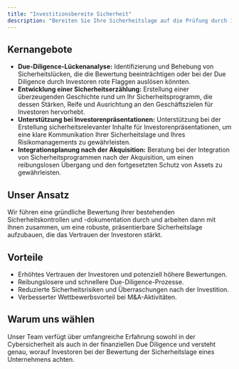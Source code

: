 ```yaml
---
title: "Investitionsbereite Sicherheit"
description: "Bereiten Sie Ihre Sicherheitslage auf die Prüfung durch Investoren und die Due Diligence vor."
---
```


## Kernangebote

*   **Due-Diligence-Lückenanalyse:** Identifizierung und Behebung von Sicherheitslücken, die die Bewertung beeinträchtigen oder bei der Due Diligence durch Investoren rote Flaggen auslösen könnten.
*   **Entwicklung einer Sicherheitserzählung:** Erstellung einer überzeugenden Geschichte rund um Ihr Sicherheitsprogramm, die dessen Stärken, Reife und Ausrichtung an den Geschäftszielen für Investoren hervorhebt.
*   **Unterstützung bei Investorenpräsentationen:** Unterstützung bei der Erstellung sicherheitsrelevanter Inhalte für Investorenpräsentationen, um eine klare Kommunikation Ihrer Sicherheitslage und Ihres Risikomanagements zu gewährleisten.
*   **Integrationsplanung nach der Akquisition:** Beratung bei der Integration von Sicherheitsprogrammen nach der Akquisition, um einen reibungslosen Übergang und den fortgesetzten Schutz von Assets zu gewährleisten.

## Unser Ansatz
Wir führen eine gründliche Bewertung Ihrer bestehenden Sicherheitskontrollen und -dokumentation durch und arbeiten dann mit Ihnen zusammen, um eine robuste, präsentierbare Sicherheitslage aufzubauen, die das Vertrauen der Investoren stärkt.

## Vorteile
*   Erhöhtes Vertrauen der Investoren und potenziell höhere Bewertungen.
*   Reibungslosere und schnellere Due-Diligence-Prozesse.
*   Reduzierte Sicherheitsrisiken und Überraschungen nach der Investition.
*   Verbesserter Wettbewerbsvorteil bei M&A-Aktivitäten.

## Warum uns wählen
Unser Team verfügt über umfangreiche Erfahrung sowohl in der Cybersicherheit als auch in der finanziellen Due Diligence und versteht genau, worauf Investoren bei der Bewertung der Sicherheitslage eines Unternehmens achten.